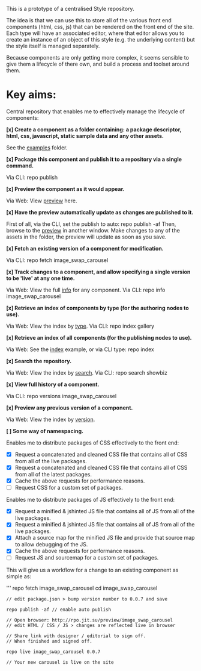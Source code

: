This is a prototype of a centralised Style repository.

The idea is that we can use this to store all of the various front end components (html, css, js)
that can be rendered on the front end of the site.  Each type will have an associated editor, where
that editor allows you to create an instance of an object of this style (e.g. the underlying content)
but the style itself is managed separately.

Because components are only getting more complex, it seems sensible to give them a lifecycle of there
own, and build a process and toolset around them.

Key aims:
=========

Central repository that enables me to effectively manage the lifecycle of components:

**[x] Create a component as a folder containing: a package descriptor, html, css, javascript, static sample data and any other assets.**

<quote>See the [examples] folder.</quote>

**[x] Package this component and publish it to a repository via a single command.**

Via CLI:  repo publish

**[x] Preview the component as it would appear.**

Via Web:  View [preview] here.

**[x] Have the preview automatically update as changes are published to it.**

First of all, via the CLI, set the publish to auto:  repo publish -af
Then, browse to the [preview] in another window.
Make changes to any of the assets in the folder, the preview will update as soon as you save.

**[x] Fetch an existing version of a component for modification.**

Via CLI: repo fetch image_swap_carousel

**[x] Track changes to a component, and allow specifying a single version to be 'live' at any one time.**

Via Web: View the full [info] for any component.
Via CLI: repo info image_swap_carousel

**[x] Retrieve an index of components by type (for the authoring nodes to use).**

Via Web: View the index by [type].
Via CLI: repo index gallery

**[x] Retrieve an index of all components (for the publishing nodes to use).**

Via Web: See the [index] example, or via CLI type: repo index

**[x] Search the repository.**

Via Web: View the index by [search].
Via CLI: repo search showbiz

**[x] View full history of a component.**

Via CLI: repo versions image_swap_carousel

**[x] Preview any previous version of a component.**

Via Web: View the index by [version].

**[ ] Some way of namespacing.**

Enables me to distribute packages of CSS effectively to the front end:

 - [x] Request a concatenated and cleaned CSS file that contains all of CSS from all of the live packages.
 - [x] Request a concatenated and cleaned CSS file that contains all of CSS from all of the latest packages.
 - [x] Cache the above requests for performance reasons.
 - [ ] Request CSS for a custom set of packages.

Enables me to distribute packages of JS effectively to the front end:

 - [x] Request a minified & jshinted JS file that contains all of JS from all of the live packages.
 - [x] Request a minified & jshinted JS file that contains all of JS from all of the live packages.
 - [x] Attach a source map for the minified JS file and provide that source map to allow debugging of the JS.
 - [x] Cache the above requests for performance reasons.
 - [ ] Request JS and sourcemap for a custom set of packages.

This will give us a workflow for a change to an existing component as simple as:

'''
	repo fetch image_swap_carousel
	cd image_swap_carousel	
	
	// edit package.json > bump version number to 0.0.7 and save
	
	repo publish -af // enable auto publish

	// Open browser: http://rpo.jit.su/preview/image_swap_carousel
	// edit HTML / CSS / JS > changes are reflected live in browser

	// Share link with designer / editorial to sign off.
	// When finished and signed off.

	repo live image_swap_carousel 0.0.7

	// Your new carousel is live on the site


[examples]: https://github.com/cliftonc/repo/tree/master/examples "Examples"
[index]: http://rpo.jit.su/api/index  "Index API"
[type]: http://rpo.jit.su/api/index/type/gallery  "Type"
[search]: http://rpo.jit.su/api/index/search/colour  "Search"
[info]: http://rpo.jit.su/api/info/image_swap_carousel  "Info"
[preview]: http://rpo.jit.su/preview/image_swap_carousel  "Preview"
[version]: http://rpo.jit.su/preview/image_swap_carousel/0.0.5  "Preview Older Version"
